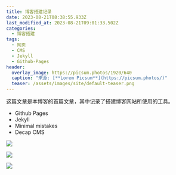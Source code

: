 ```yaml
---
title: 博客搭建记录
date: 2023-08-21T08:38:55.933Z
last_modified_at: 2023-08-21T09:01:33.502Z
categories:
  - 博客搭建
tags:
  - 网页
  - CMS
  - Jekyll
  - Github-Pages
header:
  overlay_image: https://picsum.photos/1920/640
  caption: "来源: [**Lorem Picsum**](https://picsum.photos/)"
  teaser: /assets/images/site/default-teaser.png
---
```

这篇文章是本博客的首篇文章，其中记录了搭建博客网站所使用的工具。

* Github Pages
* Jekyll
* Minimal mistakes
* Decap CMS

![](/UltBlog/assets/images/uploads/截图-2023-08-21-17-00-41.png)

![](/UltBlog/assets/images/uploads/截图-2023-08-21-17-41-02.png)

![](/UltBlog/assets/images/uploads/site-logo-transparent.png)